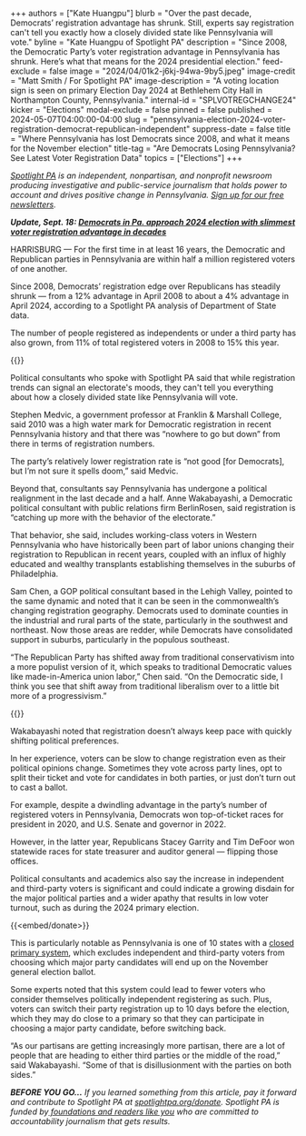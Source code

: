 +++
authors = ["Kate Huangpu"]
blurb = "Over the past decade, Democrats’ registration advantage has shrunk. Still, experts say registration can't tell you exactly how a closely divided state like Pennsylvania will vote."
byline = "Kate Huangpu of Spotlight PA"
description = "Since 2008, the Democratic Party’s voter registration advantage in Pennsylvania has shrunk. Here’s what that means for the 2024 presidential election."
feed-exclude = false
image = "2024/04/01k2-j6kj-94wa-9by5.jpeg"
image-credit = "Matt Smith / For Spotlight PA"
image-description = "A voting location sign is seen on primary Election Day 2024 at Bethlehem City Hall in Northampton County, Pennsylvania."
internal-id = "SPLVOTREGCHANGE24"
kicker = "Elections"
modal-exclude = false
pinned = false
published = 2024-05-07T04:00:00-04:00
slug = "pennsylvania-election-2024-voter-registration-democrat-republican-independent"
suppress-date = false
title = "Where Pennsylvania has lost Democrats since 2008, and what it means for the November election"
title-tag = "Are Democrats Losing Pennsylvania? See Latest Voter Registration Data"
topics = ["Elections"]
+++

<a href="https://www.spotlightpa.org/"><em>Spotlight PA</em></a><em> is an independent, nonpartisan, and nonprofit newsroom producing investigative and public-service journalism that holds power to account and drives positive change in Pennsylvania. </em><a href="https://www.spotlightpa.org/newsletters"><em>Sign up for our free newsletters</em></a><em>.</em>

<strong><em>Update, Sept. 18: </em></strong><a href="https://www.spotlightpa.org/news/2024/09/pennsylvania-voter-registration-2024-election-democrat-republican-independent-harris-trump/"><strong><em>Democrats in Pa. approach 2024 election with slimmest voter registration advantage in decades</em></strong></a><strong><em></em></strong>

HARRISBURG — For the first time in at least 16 years, the Democratic and Republican parties in Pennsylvania are within half a million registered voters of one another.

Since 2008, Democrats’ registration edge over Republicans has steadily shrunk — from a 12% advantage in April 2008 to about a 4% advantage in April 2024, according to a Spotlight PA analysis of Department of State data.

The number of people registered as independents or under a third party has also grown, from 11% of total registered voters in 2008 to 15% this year.

{{<flourish src="visualisation/17734121" >}}

Political consultants who spoke with Spotlight PA said that while registration trends can signal an electorate&#39;s moods, they can&#39;t tell you everything about how a closely divided state like Pennsylvania will vote.

Stephen Medvic, a government professor at Franklin &amp; Marshall College, said 2010 was a high water mark for Democratic registration in recent Pennsylvania history and that there was “nowhere to go but down” from there in terms of registration numbers.

The party’s relatively lower registration rate is “not good \[for Democrats\], but I’m not sure it spells doom,” said Medvic.

Beyond that, consultants say Pennsylvania has undergone a political realignment in the last decade and a half. Anne Wakabayashi, a Democratic political consultant with public relations firm BerlinRosen, said registration is “catching up more with the behavior of the electorate.”

That behavior, she said, includes working-class voters in Western Pennsylvania who have historically been part of labor unions changing their registration to Republican in recent years, coupled with an influx of highly educated and wealthy transplants establishing themselves in the suburbs of Philadelphia.

Sam Chen, a GOP political consultant based in the Lehigh Valley, pointed to the same dynamic and noted that it can be seen in the commonwealth’s changing registration geography. Democrats used to dominate counties in the industrial and rural parts of the state, particularly in the southwest and northeast. Now those areas are redder, while Democrats have consolidated support in suburbs, particularly in the populous southeast.

“The Republican Party has shifted away from traditional conservativism into a more populist version of it, which speaks to traditional Democratic values like made-in-America union labor,” Chen said. “On the Democratic side, I think you see that shift away from traditional liberalism over to a little bit more of a progressivism.”

{{<flourish src="visualisation/17821083" >}}

Wakabayashi noted that registration doesn’t always keep pace with quickly shifting political preferences.

In her experience, voters can be slow to change registration even as their political opinions change. Sometimes they vote across party lines, opt to split their ticket and vote for candidates in both parties, or just don’t turn out to cast a ballot.

For example, despite a dwindling advantage in the party’s number of registered voters in Pennsylvania, Democrats won top-of-ticket races for president in 2020, and U.S. Senate and governor in 2022.

However, in the latter year, Republicans Stacey Garrity and Tim DeFoor won statewide races for state treasurer and auditor general — flipping those offices.

Political consultants and academics also say the increase in independent and third-party voters is significant and could indicate a growing disdain for the major political parties and a wider apathy that results in low voter turnout, such as during the 2024 primary election.

{{<embed/donate>}}

This is particularly notable as Pennsylvania is one of 10 states with a <a href="https://www.spotlightpa.org/news/2024/04/pennsylvania-primary-election-2024-open-primaries-independent-third-party-voters/">closed primary system</a>, which excludes independent and third-party voters from choosing which major party candidates will end up on the November general election ballot.

Some experts noted that this system could lead to fewer voters who consider themselves politically independent registering as such. Plus, voters can switch their party registration up to 10 days before the election, which they may do close to a primary so that they can participate in choosing a major party candidate, before switching back.

“As our partisans are getting increasingly more partisan, there are a lot of people that are heading to either third parties or the middle of the road,” said Wakabayashi. “Some of that is disillusionment with the parties on both sides.”

<strong><em>BEFORE YOU GO…</em></strong><em> If you learned something from this article, pay it forward and contribute to Spotlight PA at </em><a href="http://spotlightpa.org/donate"><em>spotlightpa.org/donate</em></a><em>. Spotlight PA is funded by</em><a href="https://www.spotlightpa.org/support"><em> foundations and readers like you</em></a><em> who are committed to accountability journalism that gets results.</em>

